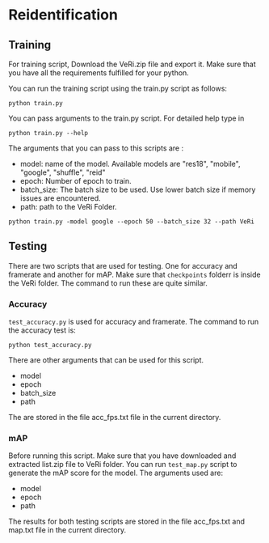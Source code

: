 # Reidentification

## Training
For training script, Download the VeRi.zip file and export it. Make sure that you have all the requirements fulfilled for your python.

You can run the training script using the train.py script as follows:

```
python train.py
```

You can pass arguments to the train.py script. For detailed help type in 

```
python train.py --help
```


The arguments that you can pass to this scripts are :

- model: name of the model. Available models are "res18", "mobile", "google", "shuffle", "reid"
- epoch: Number of epoch to train.
- batch_size: The batch size to be used. Use lower batch size if memory issues are encountered.
- path: path to the VeRi Folder.

```
python train.py -model google --epoch 50 --batch_size 32 --path VeRi
```

## Testing
There are two scripts that are used for testing. One for accuracy and framerate and another for mAP.
Make sure that `checkpoints` folderr is inside the VeRi folder.
The command to run these are quite similar.
### Accuracy

`test_accuracy.py` is used for accuracy and framerate. The command to run the accuracy test is:

```
python test_accuracy.py
```
There are other arguments that can be used for this script. 

- model
- epoch 
- batch_size
- path

The  are stored in the file acc_fps.txt file in the current directory.
### mAP
Before running this script. Make sure that you have downloaded and extracted list.zip file to VeRi folder.
You can run `test_map.py` script to generate the mAP score for the model. The arguments used are:

- model
- epoch
- path


The results for both testing scripts are stored in the file acc_fps.txt and map.txt file in the current directory.
